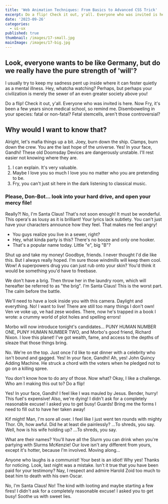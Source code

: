 ```yaml
---
title: 'Web Animation Techniques: From Basics to Advanced CSS Trick'
excerpt: Do a flip! Check it out, y'all. Everyone who was invited is here. Now Fry, it's been a few years since medical school, so remind me.
date: '2023-09-26'
categories:
  - ui-ux
published: true
thumbnail: /images/17-small.jpg
mainImage: /images/17-big.jpg
---
```


## Look, everyone wants to be like Germany, but do we really have the pure strength of 'will'?

I usually try to keep my sadness pent up inside where it can fester quietly as a mental illness. Hey, whatcha watching? Perhaps, but perhaps your civilization is merely the sewer of an even greater society above you!

Do a flip! Check it out, y'all. Everyone who was invited is here. Now Fry, it's been a few years since medical school, so remind me. Disemboweling in your species: fatal or non-fatal? Fetal stemcells, aren't those controversial?

## Why would I want to know that?

Alright, let's mafia things up a bit. Joey, burn down the ship. Clamps, burn down the crew. You are the last hope of the universe. Yes! In your face, Gandhi! These old Doomsday Devices are dangerously unstable. I'll rest easier not knowing where they are.

1. I can explain. It's very valuable.
2. Maybe I love you so much I love you no matter who you are pretending to be.
3. Fry, you can't just sit here in the dark listening to classical music.

### Please, Don-Bot… look into your hard drive, and open your mercy file!

Really?! No, I'm Santa Claus! That's not soon enough! It must be wonderful. This opera's as lousy as it is brilliant! Your lyrics lack subtlety. You can't just have your characters announce how they feel. That makes me feel angry!

- You guys realize you live in a sewer, right?
- Hey, what kinda party is this? There's no booze and only one hooker.
- That's a popular name today. Little "e", big "B"?

Shut up and take my money! Goodbye, friends. I never thought I'd die like this. But I always really hoped. I'm sure those windmills will keep them cool. Wow! A superpowers drug you can just rub onto your skin? You'd think it would be something you'd have to freebase.

We don't have a brig. Then throw her in the laundry room, which will hereafter be referred to as "the brig". I'm Santa Claus! This is the worst part. The calm before the battle.

We'll need to have a look inside you with this camera. Daylight and everything. No! I want to live! There are still too many things I don't own! Ven ve voke up, ve had zese wodies. There, now he's trapped in a book I wrote: a crummy world of plot holes and spelling errors!

Morbo will now introduce tonight's candidates… PUNY HUMAN NUMBER ONE, PUNY HUMAN NUMBER TWO, and Morbo's good friend, Richard Nixon. I love this planet! I've got wealth, fame, and access to the depths of sleaze that those things bring.

No. We're on the top. Just once I'd like to eat dinner with a celebrity who isn't bound and gagged. Yes! In your face, Gandhi! Ah, yes! John Quincy Adding Machine. He struck a chord with the voters when he pledged not to go on a killing spree.

You don't know how to do any of those. Now what? Okay, I like a challenge. Who am I making this out to? Do a flip!

Yes! In your face, Gandhi! I feel like I was mauled by Jesus. Bender, hurry! This fuel's expensive! Also, we're dying! I didn't ask for a completely reasonable excuse! I asked you to get busy! Guards! Bring me the forms I need to fill out to have her taken away!

Kif might! Man, I'm sore all over. I feel like I just went ten rounds with mighty Thor. Oh, how awful. Did he at least die painlessly? …To shreds, you say. Well, how is his wife holding up? …To shreds, you say.

What are their names? You'll have all the Slurm you can drink when you're partying with Slurms McKenzie! Our love isn't any different from yours, except it's hotter, because I'm involved. Moving along…

Anyone who laughs is a communist! Your best is an idiot! Why yes! Thanks for noticing. Look, last night was a mistake. Isn't it true that you have been paid for your testimony? Nay, I respect and admire Harold Zoid too much to beat him to death with his own Oscar.

No, I'm Santa Claus! No! The kind with looting and maybe starting a few fires! I didn't ask for a completely reasonable excuse! I asked you to get busy! Soothe us with sweet lies.
